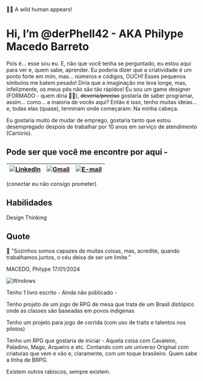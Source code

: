 🕺🏼 A wild human appears! 

# Hi, I’m @derPhell42 - AKA Philype Macedo Barreto

Pois é... esse sou eu. E, não que você tenha se perguntado, eu estou aqui para ver e, quem sabe, aprender. Eu poderia dizer que a criatividade é um ponto forte em mim, mas... números e códigos, OUCH! Esses pequenos símbolos me batem pesado! Diria que a imaginação me leva longe, mas, infelizmente, os meus pés não são tão rápidos! Eu sou um game designer (FORMADO - quem diria 🤷‍♂️), ~~deveria/preciso~~ gostaria de saber programar, assim... como... a maioria de vocês aqui? Então é isso, tenho muitas ideias... e, todas elas (quase), terminam onde começaram: Na minha cabeça.

Eu gostaria muito de mudar de emprego, gostaria tanto que estou desempregado despois de trabalhar por 10 anos em serviço de atendimento (Cartório).

## Pode ser que você me encontre por aqui -

| [![LinkedIn](https://img.shields.io/badge/LinkedIn-Connect-blue?style=flat-square&logo=linkedin&labelColor=0077B5)](https://www.linkedin.com/in/philype-macedo-9060b4222/) | [![Gmail](https://img.shields.io/badge/Gmail-333333?style=for-the-badge&logo=gmail&logoColor=red)](mailto:theforgottenph@gmail.com) | [![E-mail](https://img.shields.io/badge/-Email-000?style=for-the-badge&logo=microsoft-outlook&logoColor=007BFF)](mailto:theotherph@hotmail.com) |
|---|---|---|

(conectar eu não consigo prometer)

## Habilidades

Design Thinking 


## Quote
🧠 "Sozinhos somos capazes de muitas coisas, mas, acredite, quando trabalhamos juntos, o céu deixa de ser um limite." 

MACEDO, Philype 17/01/2024

![Windows](https://img.shields.io/badge/Windows-000?style=for-the-badge&logo=windows&logoColor=2CA5E0)


Tenho 1 livro escrito - Ainda não públicado -

Tenho projeto de um jogo de RPG de mesa que trata de um Brasil distópico onde as classes são baseadas em povos indigenas

Tenho um projeto para jogo de corrida (com uso de traits e talentos nos pilotos)

Tenho um RPG que gostaria de iniciar - Aquela coisa com Cavaleiro, Paladino, Mago, Arqueiro e etc. Contando com um universo Original com criaturas que vem e vão e, claramente, com um toque brasileiro. Quem sabe a linha de BRPG.

Existem outros rabiscos, sempre existem.

<!---
derPhell42/derPhell42 is a ✨ special ✨ repository because its `README.md` (this file) appears on your GitHub profile.
You can click the Preview link to take a look at your changes.
--->
